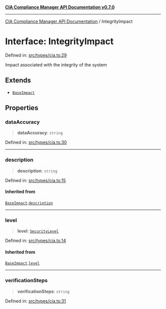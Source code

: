 [**CIA Compliance Manager API Documentation v0.7.0**](../README.md)

***

[CIA Compliance Manager API Documentation](../globals.md) / IntegrityImpact

# Interface: IntegrityImpact

Defined in: [src/types/cia.ts:29](https://github.com/Hack23/cia-compliance-manager/blob/main/src/types/cia.ts#L29)

Impact associated with the integrity of the system

## Extends

- [`BaseImpact`](BaseImpact.md)

## Properties

### dataAccuracy

> **dataAccuracy**: `string`

Defined in: [src/types/cia.ts:30](https://github.com/Hack23/cia-compliance-manager/blob/main/src/types/cia.ts#L30)

***

### description

> **description**: `string`

Defined in: [src/types/cia.ts:15](https://github.com/Hack23/cia-compliance-manager/blob/main/src/types/cia.ts#L15)

#### Inherited from

[`BaseImpact`](BaseImpact.md).[`description`](BaseImpact.md#description)

***

### level

> **level**: [`SecurityLevel`](../type-aliases/SecurityLevel.md)

Defined in: [src/types/cia.ts:14](https://github.com/Hack23/cia-compliance-manager/blob/main/src/types/cia.ts#L14)

#### Inherited from

[`BaseImpact`](BaseImpact.md).[`level`](BaseImpact.md#level)

***

### verificationSteps

> **verificationSteps**: `string`

Defined in: [src/types/cia.ts:31](https://github.com/Hack23/cia-compliance-manager/blob/main/src/types/cia.ts#L31)
